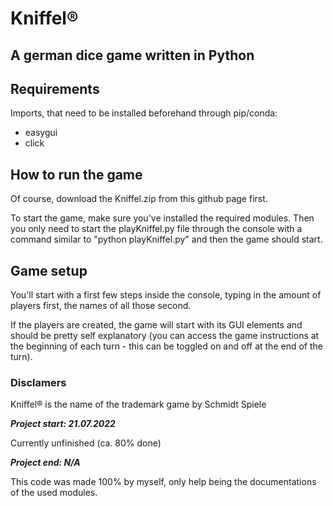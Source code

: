 # Kniffel®
## A german dice game written in Python

## Requirements
Imports, that need to be installed beforehand through pip/conda:
- easygui
- click 

## How to run the game
Of course, download the Kniffel.zip from this github page first.

To start the game, make sure you've installed the required modules. Then you only need to start the playKniffel.py file through the console
with a command similar to "python playKniffel.py" and then the game should start.

## Game setup
You'll start with a first few steps inside the console, typing in the amount of players first, the names of all those second.

If the players are created, the game will start with its GUI elements and should be pretty self explanatory (you can access the game instructions at the beginning of each turn - this can be toggled on and off at the end of the turn).

### Disclamers
Kniffel® is the name of the trademark game by Schmidt Spiele

***Project start: 21.07.2022*** 

Currently unfinished (ca. 80% done)

***Project end: N/A*** 

This code was made 100% by myself, only help being the documentations of the used modules.
